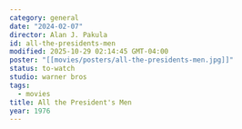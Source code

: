 ```yaml
---
category: general
date: "2024-02-07"
director: Alan J. Pakula
id: all-the-presidents-men
modified: 2025-10-29 02:14:45 GMT-04:00
poster: "[[movies/posters/all-the-presidents-men.jpg]]"
status: to-watch
studio: warner bros
tags:
  - movies
title: All the President's Men
year: 1976
---
```

